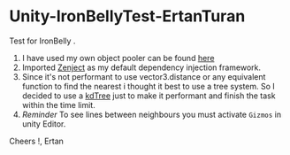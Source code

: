 # Unity-IronBellyTest-ErtanTuran
Test for IronBelly .


1. I have used my own object pooler can be found [here](https://github.com/ertanturan/Unity-Object-Pooling) 
2. Imported [Zenject](https://github.com/modesttree/Zenject) as my default dependency injection framework.
3. Since it's not performant to use vector3.distance or any equivalent function to find the nearest i thought it best to use a tree system. So I decided to use a [kdTree](https://gist.github.com/ditzel/194ec800053ce7083b73faa1be9101b0#file-kdtree-cs) just to make it performant and finish the task within the time limit.
4. *Reminder* To see lines between neighbours you must activate `Gizmos` in unity Editor.

Cheers !,
Ertan
